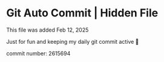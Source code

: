 # Git Auto Commit | Hidden File

This file was added Feb 12, 2025

Just for fun and keeping my daily git commit active 🤪

commit number: 2615694
